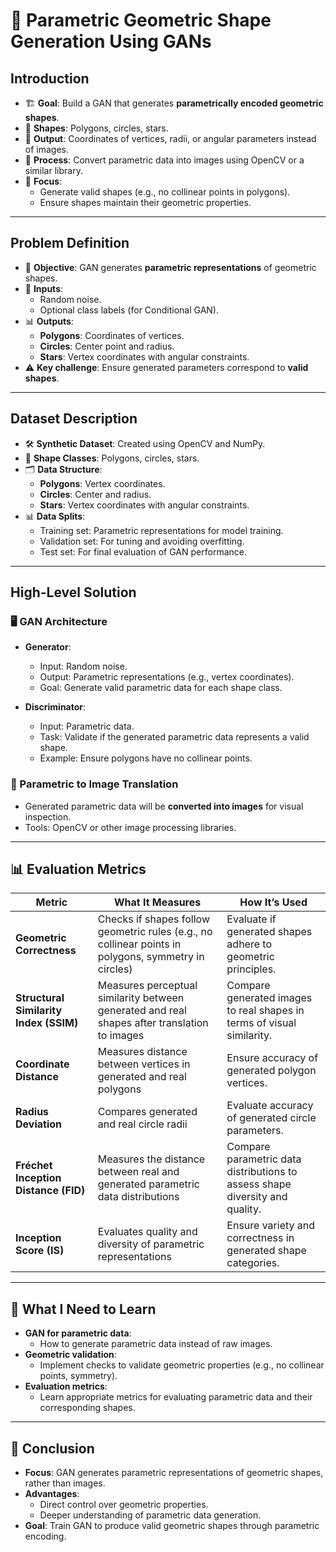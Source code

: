 # 🎨 Parametric Geometric Shape Generation Using GANs

## Introduction

- 🏗️ **Goal**: Build a GAN that generates **parametrically encoded geometric shapes**.
- 🔺 **Shapes**: Polygons, circles, stars.
- 📝 **Output**: Coordinates of vertices, radii, or angular parameters instead of images.
- 🔄 **Process**: Convert parametric data into images using OpenCV or a similar library.
- 🌟 **Focus**: 
  - Generate valid shapes (e.g., no collinear points in polygons).
  - Ensure shapes maintain their geometric properties.

---

## Problem Definition

- 🎯 **Objective**: GAN generates **parametric representations** of geometric shapes.
- 🔢 **Inputs**:
  - Random noise.
  - Optional class labels (for Conditional GAN).
- 📊 **Outputs**:
  - **Polygons**: Coordinates of vertices.
  - **Circles**: Center point and radius.
  - **Stars**: Vertex coordinates with angular constraints.
- ⚠️ **Key challenge**: Ensure generated parameters correspond to **valid shapes**.

---

## Dataset Description

- 🛠️ **Synthetic Dataset**: Created using OpenCV and NumPy.
- 📐 **Shape Classes**: Polygons, circles, stars.
- 🗂️ **Data Structure**:
  - **Polygons**: Vertex coordinates.
  - **Circles**: Center and radius.
  - **Stars**: Vertex coordinates with angular constraints.
- 📊 **Data Splits**:
  - Training set: Parametric representations for model training.
  - Validation set: For tuning and avoiding overfitting.
  - Test set: For final evaluation of GAN performance.

---

## High-Level Solution

### 🖥️ GAN Architecture

- **Generator**:
  - Input: Random noise.
  - Output: Parametric representations (e.g., vertex coordinates).
  - Goal: Generate valid parametric data for each shape class.
  
- **Discriminator**:
  - Input: Parametric data.
  - Task: Validate if the generated parametric data represents a valid shape.
  - Example: Ensure polygons have no collinear points.

### 🎨 Parametric to Image Translation

- Generated parametric data will be **converted into images** for visual inspection.
- Tools: OpenCV or other image processing libraries.

---

## 📊 Evaluation Metrics

| **Metric**                | **What It Measures**                                                                                 | **How It’s Used**                                                                                         |
|---------------------------|------------------------------------------------------------------------------------------------------|------------------------------------------------------------------------------------------------------------|
| **Geometric Correctness**      | Checks if shapes follow geometric rules (e.g., no collinear points in polygons, symmetry in circles)  | Evaluate if generated shapes adhere to geometric principles.                                                |
|  **Structural Similarity Index (SSIM)** | Measures perceptual similarity between generated and real shapes after translation to images    | Compare generated images to real shapes in terms of visual similarity.                                      |
|  **Coordinate Distance**        | Measures distance between vertices in generated and real polygons                                    | Ensure accuracy of generated polygon vertices.                                                              |
|  **Radius Deviation**           | Compares generated and real circle radii                                                             | Evaluate accuracy of generated circle parameters.                                                           |
|  **Fréchet Inception Distance (FID)** | Measures the distance between real and generated parametric data distributions                    | Compare parametric data distributions to assess shape diversity and quality.                                |
|  **Inception Score (IS)**       | Evaluates quality and diversity of parametric representations                                        | Ensure variety and correctness in generated shape categories.                                               |

---

## 🧠 What I Need to Learn

- **GAN for parametric data**:
  - How to generate parametric data instead of raw images.
- **Geometric validation**:
  - Implement checks to validate geometric properties (e.g., no collinear points, symmetry).
- **Evaluation metrics**:
  - Learn appropriate metrics for evaluating parametric data and their corresponding shapes.

---

## 🌟 Conclusion

- **Focus**: GAN generates parametric representations of geometric shapes, rather than images.
- **Advantages**:
  - Direct control over geometric properties.
  - Deeper understanding of parametric data generation.
- **Goal**: Train GAN to produce valid geometric shapes through parametric encoding.

